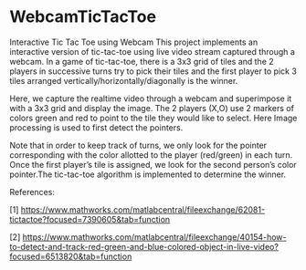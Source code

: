 # WebcamTicTacToe
Interactive Tic Tac Toe using Webcam
This project implements an interactive version of tic-tac-toe using live video stream captured through a webcam. In a game of tic-tac-toe, there is a 3x3 grid of tiles and the 2 players in successive turns try to pick their tiles and the first player to pick 3 tiles arranged vertically/horizontally/diagonally is the winner. 

Here, we capture the realtime video through a webcam and superimpose it with a 3x3 grid and display the image. The 2 players (X,O) use 2 markers of colors green and red to point to the tile they would like to select. Here Image processing is used to first detect the pointers. 

Note that in order to keep track of turns, we only look for the pointer corresponding with the color allotted to the player (red/green) in each turn. Once the first player’s tile is assigned, we look for the second person’s color pointer.The tic-tac-toe algorithm is implemented to determine the winner.

References:

[1] https://www.mathworks.com/matlabcentral/fileexchange/62081-tictactoe?focused=7390605&tab=function

[2] https://www.mathworks.com/matlabcentral/fileexchange/40154-how-to-detect-and-track-red-green-and-blue-colored-object-in-live-video?focused=6513820&tab=function


